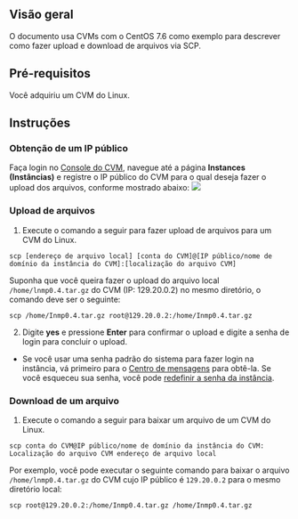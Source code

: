 ## Visão geral
O documento usa CVMs com o CentOS 7.6 como exemplo para descrever como fazer upload e download de arquivos via SCP.


## Pré-requisitos
Você adquiriu um CVM do Linux.

## Instruções
### Obtenção de um IP público
Faça login no [Console do CVM](https://console.cloud.tencent.com/cvm/index), navegue até a página **Instances (Instâncias)** e registre o IP público do CVM para o qual deseja fazer o upload dos arquivos, conforme mostrado abaixo:
![](https://main.qcloudimg.com/raw/4ffafbd2f6ab65d55e56fe59b669363a.png)


### Upload de arquivos
1. Execute o comando a seguir para fazer upload de arquivos para um CVM do Linux.
```
scp [endereço de arquivo local] [conta do CVM]@[IP público/nome de domínio da instância do CVM]:[localização do arquivo CVM]
```
Suponha que você queira fazer o upload do arquivo local `/home/lnmp0.4.tar.gz` do CVM (IP: 129.20.0.2) no mesmo diretório, o comando deve ser o seguinte:
```
scp /home/Inmp0.4.tar.gz root@129.20.0.2:/home/Inmp0.4.tar.gz
```
2. Digite **yes** e pressione **Enter** para confirmar o upload e digite a senha de login para concluir o upload.
 - Se você usar uma senha padrão do sistema para fazer login na instância, vá primeiro para o [Centro de mensagens](https://console.cloud.tencent.com/message) para obtê-la.
 Se você esqueceu sua senha, você pode [redefinir a senha da instância](https://intl.cloud.tencent.com/document/product/213/16566).

### Download de um arquivo
1. Execute o comando a seguir para baixar um arquivo de um CVM do Linux.
```
scp conta do CVM@IP público/nome de domínio da instância do CVM: Localização do arquivo CVM endereço de arquivo local 
```
Por exemplo, você pode executar o seguinte comando para baixar o arquivo `/home/lnmp0.4.tar.gz` do CVM cujo IP público é `129.20.0.2` para o mesmo diretório local:
```
scp root@129.20.0.2:/home/Inmp0.4.tar.gz /home/Inmp0.4.tar.gz
```


